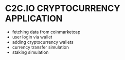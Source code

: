 # C2C.IO CRYPTOCURRENCY APPLICATION

- fetching data from coinmarketcap
- user login via wallet
- adding cryptocurrency wallets
- currency transfer simulation
- staking simulation
